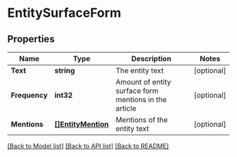 # EntitySurfaceForm

## Properties

Name | Type | Description | Notes
------------ | ------------- | ------------- | -------------
**Text** | **string** | The entity text | [optional] 
**Frequency** | **int32** | Amount of entity surface form mentions in the article | [optional] 
**Mentions** | [**[]EntityMention**](EntityMention.md) | Mentions of the entity text | [optional] 

[[Back to Model list]](../README.md#documentation-for-models) [[Back to API list]](../README.md#documentation-for-api-endpoints) [[Back to README]](../README.md)


